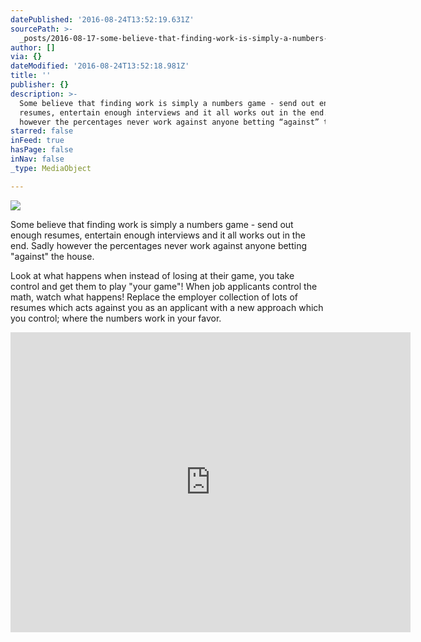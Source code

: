 ```yaml
---
datePublished: '2016-08-24T13:52:19.631Z'
sourcePath: >-
  _posts/2016-08-17-some-believe-that-finding-work-is-simply-a-numbers-game-se.md
author: []
via: {}
dateModified: '2016-08-24T13:52:18.981Z'
title: ''
publisher: {}
description: >-
  Some believe that finding work is simply a numbers game - send out enough
  resumes, entertain enough interviews and it all works out in the end. Sadly
  however the percentages never work against anyone betting “against” the house.
starred: false
inFeed: true
hasPage: false
inNav: false
_type: MediaObject

---
```

![](https://imgflo.herokuapp.com/graph/vahj1ThiexotieMo/decfa4b1b85e5651be7a1e41fa197068/croprotate.jpg?cropheight=265&cropwidth=232&degrees=0&input=https%3A%2F%2Fthe-grid-user-content.s3-us-west-2.amazonaws.com%2F8f984945-a635-45ff-88f1-394f88b62f01.jpg&x=16&y=0)

Some believe that finding work is simply a numbers game - send out enough resumes, entertain enough interviews and it all works out in the end. Sadly however the percentages never work against anyone betting "against" the house.

Look at what happens when instead of losing at their game, you take control and get them to play "your game"! When job applicants control the math, watch what happens! Replace the employer collection of lots of resumes which acts against you as an applicant with a new approach which you control; where the numbers work in your favor.

<iframe src="https://cdn.embedly.com/widgets/media.html?src=https%3A%2F%2Fwww.youtube.com%2Fembed%2FMS2aEfbEi7s%3Ffeature%3Doembed&amp;url=http%3A%2F%2Fwww.youtube.com%2Fwatch%3Fv%3DMS2aEfbEi7s&amp;image=https%3A%2F%2Fi.ytimg.com%2Fvi%2FMS2aEfbEi7s%2Fhqdefault.jpg&amp;key=b7d04c9b404c499eba89ee7072e1c4f7&amp;type=text%2Fhtml&amp;schema=youtube" width="640" height="480" scrolling="no" frameborder="0" allowfullscreen="" style=""></iframe>